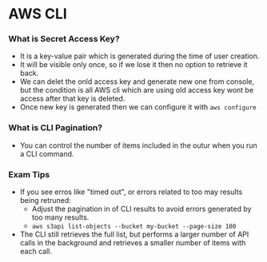 # AWS CLI

### What is Secret Access Key?
- It is a key-value pair which is generated during the time of user creation.
- It will be visible only once, so if we lose it then no option to retrieve it back.
- We can delet the onld access key and generate new one from console, but the condition is all AWS cli which are using old access key wont be access after that key is deleted.
- Once new key is generated then we can configure it with `aws configure`


### What is CLI Pagination?
- You can control the number of items included in the outur when you run a CLI command.

### Exam Tips
- If you see erros like "timed out", or errors related to too may results being retruned:
	- Adjust the pagination in of CLI results to avoid errors generated by too many results.
	- `aws s3api list-objects --bucket my-bucket --page-size 100`
- The CLI still retrieves the full list, but performs a larger number of API calls in the background and retrieves a smaller number of items with each call.
